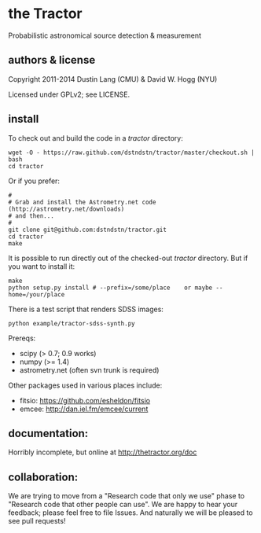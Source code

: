 # the Tractor

Probabilistic astronomical source detection & measurement

## authors & license

Copyright 2011-2014 Dustin Lang (CMU) & David W. Hogg (NYU)

Licensed under GPLv2; see LICENSE.

## install

To check out and build the code in a *tractor* directory:

    wget -O - https://raw.github.com/dstndstn/tractor/master/checkout.sh | bash
    cd tractor

Or if you prefer:

    #
    # Grab and install the Astrometry.net code (http://astrometry.net/downloads)
    # and then...
    #
    git clone git@github.com:dstndstn/tractor.git
    cd tractor
    make

It is possible to run directly out of the checked-out *tractor*
directory.  But if you want to install it:

    make
    python setup.py install # --prefix=/some/place    or maybe --home=/your/place

There is a test script that renders SDSS images:

    python example/tractor-sdss-synth.py


Prereqs:

* scipy (> 0.7; 0.9 works)
* numpy (>= 1.4)
* astrometry.net (often svn trunk is required)

Other packages used in various places include:

* fitsio: https://github.com/esheldon/fitsio
* emcee: http://dan.iel.fm/emcee/current

## documentation:

Horribly incomplete, but online at http://thetractor.org/doc

## collaboration:

We are trying to move from a "Research code that only we use" phase to
"Research code that other people can use".  We are happy to hear your
feedback; please feel free to file Issues.  And naturally we will be
pleased to see pull requests!

